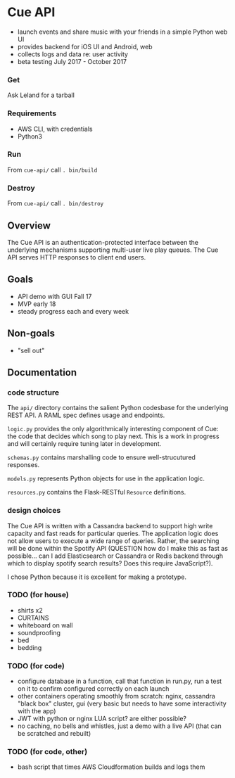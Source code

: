 # Cue API

* launch events and share music with your friends in a simple Python web UI 
* provides backend for iOS UI and Android, web
* collects logs and data re: user activity
* beta testing July 2017 - October 2017

### Get

Ask Leland for a tarball

### Requirements 

* AWS CLI, with credentials
* Python3

### Run

From `cue-api/` call `. bin/build`

### Destroy

From `cue-api/` call `. bin/destroy`

## Overview

The Cue API is an authentication-protected interface between the underlying mechanisms supporting multi-user live play queues. The Cue API serves HTTP responses to client end users.

## Goals

* API demo with GUI Fall 17
* MVP early 18
* steady progress each and every week

## Non-goals

* "sell out" 

## Documentation

### code structure

The `api/` directory contains the salient Python codesbase for the underlying REST API. A RAML spec defines usage and endpoints. 

`logic.py` provides the only algorithmically interesting component of Cue: the code that decides which song to play next. This is a work in progress and will certainly require tuning later in development.

`schemas.py` contains marshalling code to ensure well-strucutured responses.

`models.py` represents Python objects for use in the application logic.

`resources.py` contains the Flask-RESTful `Resource` definitions.

### design choices

The Cue API is written with a Cassandra backend to support high write capacity and fast reads for particular queries. The application logic does not allow users to execute a wide range of queries. Rather, the searching will be done within the Spotify API (QUESTION how do I make this as fast as possible... can I add Elasticsearch or Cassandra or Redis backend through which to display spotify search results? Does this require JavaScript?).

I chose Python because it is excellent for making a prototype.

### TODO (for house)

* shirts x2
* CURTAINS
* whiteboard on wall
* soundproofing
* bed
* bedding

### TODO (for code)

* configure database in a function, call that function in run.py, run a test on it to confirm configured correctly on each launch
* other containers operating smoothly from scratch: nginx, cassandra "black box" cluster, gui (very basic but needs to have some interactivity with the app)
* JWT with python or nginx LUA script? are either possible?
* no caching, no bells and whistles, just a demo with a live API (that can be scratched and rebuilt)

### TODO (for code, other)

* bash script that times AWS Cloudformation builds and logs them
